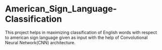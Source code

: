 # American_Sign_Language-Classification
This project helps in maximizing classification of English words with respect to american sign language given as input with the help of Convolutional Neural Network(CNN) architecture.
